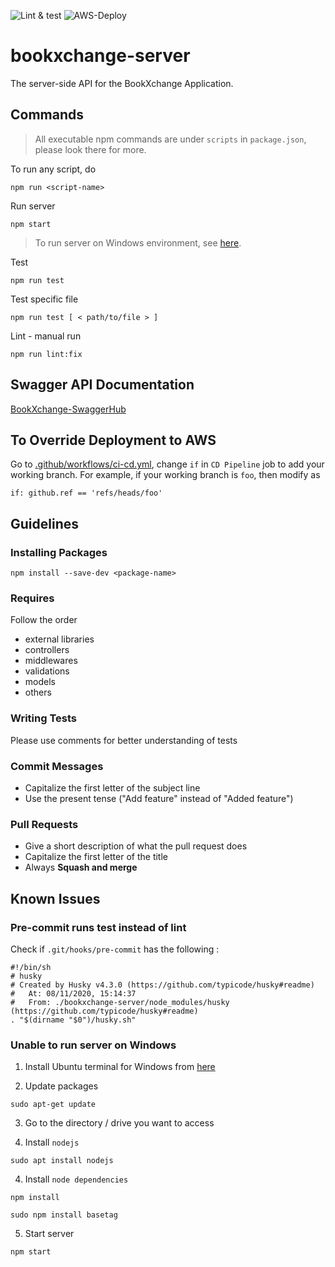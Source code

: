 ![Lint & test](https://github.com/shreyas-sriram/bookxchange-server/workflows/Lint%20and%20Test/badge.svg)
![AWS-Deploy](https://github.com/shreyas-sriram/bookxchange-server/workflows/Deploy/badge.svg)

# bookxchange-server

The server-side API for the BookXchange Application.

## Commands

> All executable npm commands are under `scripts` in `package.json`, please look there for more.

To run any script, do

```
npm run <script-name>
```

Run server

```
npm start
```

> To run server on Windows environment, see [here](#unable-to-run-server-on-windows).

Test

```
npm run test
```

Test specific file

```
npm run test [ < path/to/file > ]
```

Lint - manual run

```
npm run lint:fix
```

## Swagger API Documentation

[BookXchange-SwaggerHub](https://app.swaggerhub.com/apis/BookXchange/BookXchange-Backend-API/1.0.0)

## To Override Deployment to AWS

Go to [.github/workflows/ci-cd.yml](https://github.com/shreyas-sriram/bookxchange-server/blob/main/.github/workflows/ci-cd.yaml), change `if` in `CD Pipeline` job to add your working branch. For example, if your working branch is `foo`, then modify as

```
if: github.ref == 'refs/heads/foo'
```

## Guidelines

### Installing Packages

```
npm install --save-dev <package-name>
```

### Requires

Follow the order

- external libraries
- controllers
- middlewares
- validations
- models
- others

### Writing Tests

Please use comments for better understanding of tests

### Commit Messages

- Capitalize the first letter of the subject line
- Use the present tense ("Add feature" instead of "Added feature")

### Pull Requests

- Give a short description of what the pull request does
- Capitalize the first letter of the title
- Always **Squash and merge**

## Known Issues

### Pre-commit runs test instead of lint

Check if `.git/hooks/pre-commit` has the following :

```
#!/bin/sh
# husky
# Created by Husky v4.3.0 (https://github.com/typicode/husky#readme)
#   At: 08/11/2020, 15:14:37
#   From: ./bookxchange-server/node_modules/husky (https://github.com/typicode/husky#readme)
. "$(dirname "$0")/husky.sh"
```

### Unable to run server on Windows

1. Install Ubuntu terminal for Windows from [here](https://www.microsoft.com/en-us/p/ubuntu/9nblggh4msv6)

2. Update packages

```
sudo apt-get update
```

3. Go to the directory / drive you want to access

4. Install `nodejs`

```
sudo apt install nodejs
```

4. Install `node dependencies`

```
npm install

sudo npm install basetag
```

5. Start server

```
npm start
```
